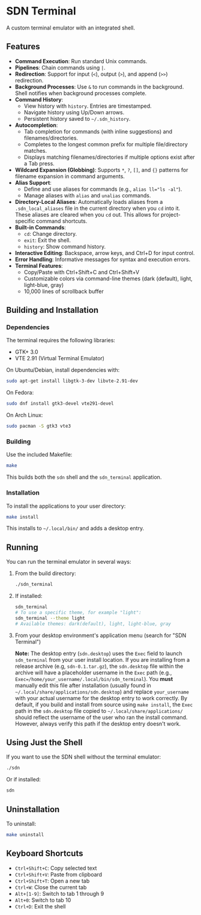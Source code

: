 # SDN Terminal

A custom terminal emulator with an integrated shell.

## Features

- **Command Execution**: Run standard Unix commands.
- **Pipelines**: Chain commands using `|`.
- **Redirection**: Support for input (`<`), output (`>`), and append (`>>`) redirection.
- **Background Processes**: Use `&` to run commands in the background. Shell notifies when background processes complete.
- **Command History**:
  - View history with `history`. Entries are timestamped.
  - Navigate history using Up/Down arrows.
  - Persistent history saved to `~/.sdn_history`.
- **Autocompletion**:
  - Tab completion for commands (with inline suggestions) and filenames/directories.
  - Completes to the longest common prefix for multiple file/directory matches.
  - Displays matching filenames/directories if multiple options exist after a Tab press.
- **Wildcard Expansion (Globbing)**: Supports `*`, `?`, `[]`, and `{}` patterns for filename expansion in command arguments.
- **Alias Support**:
  - Define and use aliases for commands (e.g., `alias ll="ls -al"`).
  - Manage aliases with `alias` and `unalias` commands.
- **Directory-Local Aliases**: Automatically loads aliases from a `.sdn_local_aliases` file in the current directory when you `cd` into it. These aliases are cleared when you `cd` out. This allows for project-specific command shortcuts.
- **Built-in Commands**:
  - `cd`: Change directory.
  - `exit`: Exit the shell.
  - `history`: Show command history.
- **Interactive Editing**: Backspace, arrow keys, and Ctrl+D for input control.
- **Error Handling**: Informative messages for syntax and execution errors.
- **Terminal Features**:
  - Copy/Paste with Ctrl+Shift+C and Ctrl+Shift+V
  - Customizable colors via command-line themes (dark (default), light, light-blue, gray)
  - 10,000 lines of scrollback buffer

## Building and Installation

### Dependencies

The terminal requires the following libraries:
- GTK+ 3.0
- VTE 2.91 (Virtual Terminal Emulator)

On Ubuntu/Debian, install dependencies with:
```bash
sudo apt-get install libgtk-3-dev libvte-2.91-dev
```

On Fedora:
```bash
sudo dnf install gtk3-devel vte291-devel
```

On Arch Linux:
```bash
sudo pacman -S gtk3 vte3
```

### Building

Use the included Makefile:

```bash
make
```

This builds both the `sdn` shell and the `sdn_terminal` application.

### Installation

To install the applications to your user directory:

```bash
make install
```

This installs to `~/.local/bin/` and adds a desktop entry.

## Running

You can run the terminal emulator in several ways:

1. From the build directory:
   ```bash
   ./sdn_terminal
   ```

2. If installed:
   ```bash
   sdn_terminal
   # To use a specific theme, for example "light":
   sdn_terminal --theme light
   # Available themes: dark(default), light, light-blue, gray
   ```

3. From your desktop environment's application menu (search for "SDN Terminal")
   
   **Note:** The desktop entry (`sdn.desktop`) uses the `Exec` field to launch `sdn_terminal` from your user install location. 
   If you are installing from a release archive (e.g, `sdn-0.1.tar.gz`), the `sdn.desktop` file within the archive will have a placeholder username in the `Exec` path (e.g., `Exec=/home/your_username/.local/bin/sdn_terminal`). 
   You **must** manually edit this file after installation (usually found in `~/.local/share/applications/sdn.desktop`) and replace `your_username` with your actual username for the desktop entry to work correctly.
   By default, if you build and install from source using `make install`, the `Exec` path in the `sdn.desktop` file copied to `~/.local/share/applications/` should reflect the username of the user who ran the install command. However, always verify this path if the desktop entry doesn't work.

## Using Just the Shell

If you want to use the SDN shell without the terminal emulator:

```bash
./sdn
```

Or if installed:
```bash
sdn
```

## Uninstallation

To uninstall:

```bash
make uninstall
```

## Keyboard Shortcuts

- `Ctrl+Shift+C`: Copy selected text
- `Ctrl+Shift+V`: Paste from clipboard
- `Ctrl+Shift+T`: Open a new tab
- `Ctrl+W`: Close the current tab
- `Alt+[1-9]`: Switch to tab 1 through 9
- `Alt+0`: Switch to tab 10
- `Ctrl+D`: Exit the shell